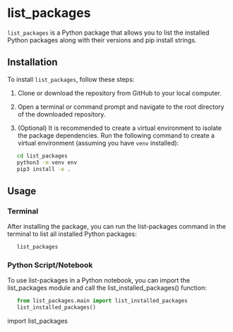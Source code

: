 # list_packages

`list_packages` is a Python package that allows you to list the installed Python packages along with their versions and pip install strings.

## Installation

To install `list_packages`, follow these steps:

1. Clone or download the repository from GitHub to your local computer.

2. Open a terminal or command prompt and navigate to the root directory of the downloaded repository.

3. (Optional) It is recommended to create a virtual environment to isolate the package dependencies. Run the following command to create a virtual environment (assuming you have `venv` installed):

```bash
   cd list_packages
   python3 -m venv env
   pip3 install -e .
```

## Usage

### Terminal

After installing the package, you can run the list-packages command in the terminal to list all installed Python packages:

``` bash
   list_packages
```

### Python Script/Notebook

To use list-packages in a Python notebook, you can import the list_packages module and call the list_installed_packages() function:

``` python
   from list_packages.main import list_installed_packages
   list_installed_packages()
```

import list_packages